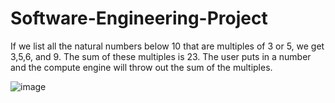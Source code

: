 # Software-Engineering-Project
If we list all the natural numbers below 10 that are multiples of 3 or 5, we get 3,5,6, and 9. The sum of these multiples is 23. 
The user puts in a number and the compute engine will throw out the sum of the multiples.


![image](https://github.com/user-attachments/assets/344b558e-cae0-482c-9f1b-926f1836bd4d)
